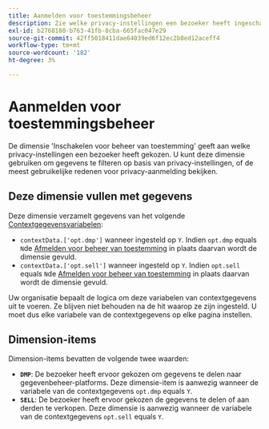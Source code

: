 ```yaml
---
title: Aanmelden voor toestemmingsbeheer
description: Zie welke privacy-instellingen een bezoeker heeft ingeschakeld.
exl-id: b2768180-b763-41fb-8cba-665fac047e29
source-git-commit: 42ff5018411dae64039ed6f12ec2b8ed12aceff4
workflow-type: tm+mt
source-wordcount: '182'
ht-degree: 3%

---
```


# Aanmelden voor toestemmingsbeheer

De dimensie &#39;Inschakelen voor beheer van toestemming&#39; geeft aan welke privacy-instellingen een bezoeker heeft gekozen. U kunt deze dimensie gebruiken om gegevens te filteren op basis van privacy-instellingen, of de meest gebruikelijke redenen voor privacy-aanmelding bekijken.

## Deze dimensie vullen met gegevens

Deze dimensie verzamelt gegevens van het volgende [Contextgegevensvariabelen](/help/implement/vars/page-vars/contextdata.md):

* `contextData.['opt.dmp']` wanneer ingesteld op `Y`. Indien `opt.dmp` equals `N`de [Afmelden voor beheer van toestemming](cm-opt-out.md) in plaats daarvan wordt de dimensie gevuld.
* `contextData.['opt.sell']` wanneer ingesteld op `Y`. Indien `opt.sell` equals `N`de [Afmelden voor beheer van toestemming](cm-opt-out.md) in plaats daarvan wordt de dimensie gevuld.

Uw organisatie bepaalt de logica om deze variabelen van contextgegevens uit te voeren. Ze blijven niet behouden na de hit waarop ze zijn ingesteld. U moet dus elke variabele van de contextgegevens op elke pagina instellen.

## Dimension-items

Dimension-items bevatten de volgende twee waarden:

* **`DMP`**: De bezoeker heeft ervoor gekozen om gegevens te delen naar gegevenbeheer-platforms. Deze dimensie-item is aanwezig wanneer de variabele van de contextgegevens `opt.dmp` equals `Y`.
* **`SELL`**: De bezoeker heeft ervoor gekozen de gegevens te delen of aan derden te verkopen. Deze dimensie is aanwezig wanneer de variabele van de contextgegevens `opt.sell` equals `Y`.
